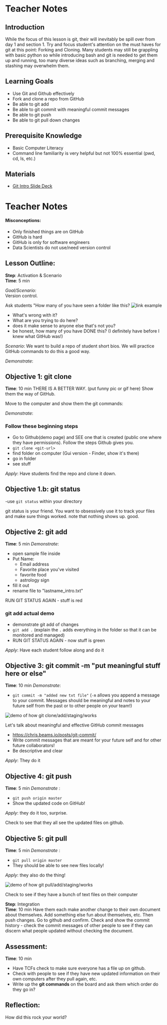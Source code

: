 
# Teacher Notes

## Introduction

While the focus of this lesson is git, their will inevitably be spill over from day 1 and section 1. Try and focus student's attention on the must haves for git at this point: Forking and Cloning. Many students may still be grappling with basic python so while introducing bash and git is needed to get them up and running, too many diverse ideas such as branching, merging and stashing may overwhelm them. 

## Learning Goals


- Use Git and Github effectively
- Fork and clone a repo from GitHub
- Be able to git add
- Be able to git commit with meaningful commit messages
- Be able to git push
- Be able to git pull down changes

## Prerequisite Knowledge

* Basic Computer Literacy
* Command line familiarity is very helpful but not 100% essential (pwd, cd, ls, etc.)

## Materials

* [Git Intro Slide Deck](https://docs.google.com/presentation/d/1TUQo1889wqewcTAwchzWGLkmRX8A_so_4ycLuoghoN4/edit#slide=id.g522373b1e4_0_0)

# Teacher Notes

#### Misconceptions:
- Only finished things are on GitHub
- GitHub is hard
- GitHub is only for software engineers
- Data Scientists do not use/need version control


## Lesson Outline:

**Step**: Activation & Scenario <br/>
**Time**: 5 min

_Goal/Scenario:_<br/>
Version control.

Ask students "How many of you have seen a folder like this?
![link example](https://smac-group.github.io/ds/images/bad-version-control.png)

- What's wrong with it?
- What are you trying to do here?
- does it make sense to anyone else that's not you?
- be honest, how many of you have DONE this? (I definitely have before I knew what GitHub was!)

_Scenario_: We want to build a repo of student short bios. We will practice GitHub commands to do this a good way.

_Demonstrate_: <br/>

## Objective 1: git clone
**Time**: 10 min
THERE IS A BETTER WAY. (put funny pic or gif here)
Show them the way of GitHub.

Move to the computer and show them the git commands:

_Demonstrate_: <br/>
### Follow these beginning steps
- Go to Github(demo page) and SEE one that is created (public one where they have permissions). Follow the steps Github gives you.
- `git clone <git-url>`
- find folder on computer (Gui version - Finder, show it's there)
- go in folder
- see stuff

_Apply_: Have students find the repo and clone it down.


## Objective 1.b: git status

-use `git status` within your directory

git status is your friend. You want to obsessively use it to track your files and make sure things worked.
note that nothing shows up. good.

## Objective 2: git add
**Time**: 5 min
_Demonstrate_: <br/>

- open sample file inside
- Put Name:
  - Email address
  - Favorite place you've visited
  - favorite food
  - astrology sign
- fill it out
- rename file to "lastname_intro.txt"

RUN GIT STATUS AGAIN - stuff is red

### git add actual demo
- demonstrate git add of changes
- `git add .` (explain the `.` adds everything in the folder so that it can be monitored and managed)
- RUN GIT STATUS AGAIN - now stuff is green


_Apply_: Have each student follow along and do it

## Objective 3: git commit -m "put meaningful stuff here or else"
**Time**: 10 min
_Demonstrate_:
- `git commit -m "added new txt file"` (`-m` allows you append a message to your commit. Messages should be meaningful and notes to your future self from the past or to other people on your team!)

![demo of how git clone/add/staging/works](gitclone_add_commit.png)

Let's talk about meaningful and effective GitHub commit messages
- https://chris.beams.io/posts/git-commit/
- Write commit messages that are meant for your future self and for other future collaborators!
- Be descriptive and clear

_Apply_: They do it

## Objective 4: git push
**Time**: 5 min
_Demonstrate_ :
- `git push origin master`
- Show the updated code on GitHub!

_Apply_: they do it too, surprise.

Check to see that they all see the updated files on github.

## Objective 5: git pull
**Time**: 5 min
_Demonstrate_ : <br/>
- `git pull origin master`
- They should be able to see new files locally!

_Apply_: they also do the thing!

![demo of how git pull/add/staging/works](gitpull_add_commit.png)

Check to see if they have a bunch of text files on their computer

**Step**: Integration <br/>
**Time**: 10 min
Have them each make another change to their own document about themselves. Add something else fun about themselves, etc.
Then push changes. Go to github and confirm. Check and show the commit history - check the commit messages of other people to see if they can discern what people updated without checking the document.

## Assessment:
**Time**: 10 min
- Have TCFs check to make sure everyone has a file up on github.
- Check with people to see if they have new updated information on their own computers after they pull again, etc.
- Write up the **git commands** on the board and ask them which order do they go in?

## Reflection:
How did this rock your world?
